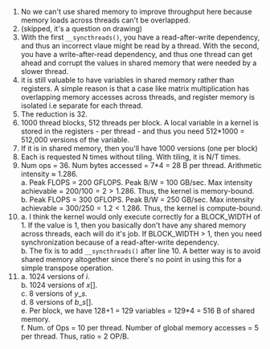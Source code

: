 1. No we can't use shared memory to improve throughput here because memory loads across threads can't be overlapped.
2. (skipped, it's a question on drawing)
3. With the first `__syncthreads()`, you have a read-after-write dependency, and thus an incorrect vlaue might be read by a thread. With the second, you have a write-after-read dependency, and thus one thread can get ahead and corrupt the values in shared memory that were needed by a slower thread.
4. it is still valuable to have variables in shared memory rather than registers. A simple reason is that a case like matrix multiplication has overlapping memory accesses across threads, and register memory is isolated i.e separate for each thread. 
5. The reduction is 32.
6. 1000 thread blocks, 512 threads per block. A local variable in a kernel is stored in the registers - per thread -  and thus you need 512*1000 = 512,000 versions of the variable.
7. If it is in shared memory, then you'll have 1000 versions (one per block)
8. Each is requested N times without tiling. With tiling, it is N/T times.
9. Num ops = 36. Num bytes accessed = 7*4 = 28 B per thread.
Arithmetic intensity $\approx$  1.286.  
    a. Peak FLOPS = 200 GFLOPS. Peak B/W = 100 GB/sec. Max intensity achievable = $200 / 100 = 2 > 1.286$. Thus, the kernel is memory-bound.  
    b. Peak FLOPS = 300 GFLOPS. Peak B/W = 250 GB/sec. Max intensity achievable = $300/250 = 1.2 < 1.286$. Thus, the kernel is compute-bound.
10. a. I think the kernel would only execute correctly for a BLOCK_WIDTH of 1. If the value is 1, then you basically don't have any shared memory across threads, each will do it's job. If BLOCK_WIDTH > 1, then you need synchronization because of a read-after-write dependency.  
b. The fix is to add `__syncthreads()` after line 10. A better way is to avoid shared memory altogether since there's no point in using this for a simple transpose operation.
11. a. 1024 versions of $i$.  
    b. 1024 versions of $x[]$.  
    c. 8 versions of $y\_s$.  
    d. 8 versions of $b\_s[]$.  
    e. Per block, we have 128+1 = 129 variables = 129*4 = 516 B of shared memory.  
    f. Num. of Ops = 10 per thread. Number of global memory accesses = 5 per thread. Thus, ratio = 2 OP/B.
